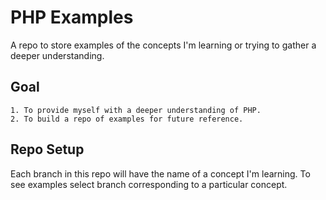 # PHP Examples

A repo to store examples of the concepts I'm learning or trying to gather a deeper understanding.

## Goal

	1. To provide myself with a deeper understanding of PHP.
	2. To build a repo of examples for future reference.


## Repo Setup

Each branch in this repo will have the name of a concept I'm learning. To see examples select branch corresponding to a particular concept.